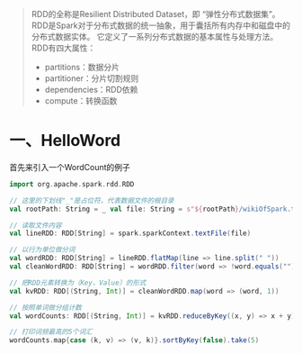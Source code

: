 >RDD的全称是Resilient Distributed Dataset，即 “弹性分布式数据集”。
>RDD是Spark对于分布式数据的统一抽象，用于囊括所有内存中和磁盘中的分布式数据实体。
>它定义了一系列分布式数据的基本属性与处理方法。RDD有四大属性：
> -   partitions：数据分片
> -   partitioner：分片切割规则
> -   dependencies：RDD依赖
> -   compute：转换函数
# 一、HelloWord

首先来引入一个WordCount的例子

~~~scala
import org.apache.spark.rdd.RDD 

// 这里的下划线"_"是占位符，代表数据文件的根目录 
val rootPath: String = _ val file: String = s"${rootPath}/wikiOfSpark.txt" 

// 读取文件内容 
val lineRDD: RDD[String] = spark.sparkContext.textFile(file) 

// 以行为单位做分词 
val wordRDD: RDD[String] = lineRDD.flatMap(line => line.split(" ")) 
val cleanWordRDD: RDD[String] = wordRDD.filter(word => !word.equals("")) 

// 把RDD元素转换为（Key，Value）的形式 
val kvRDD: RDD[(String, Int)] = cleanWordRDD.map(word => (word, 1)) 

// 按照单词做分组计数 
val wordCounts: RDD[(String, Int)] = kvRDD.reduceByKey((x, y) => x + y) 

// 打印词频最高的5个词汇 
wordCounts.map{case (k, v) => (v, k)}.sortByKey(false).take(5)
~~~
